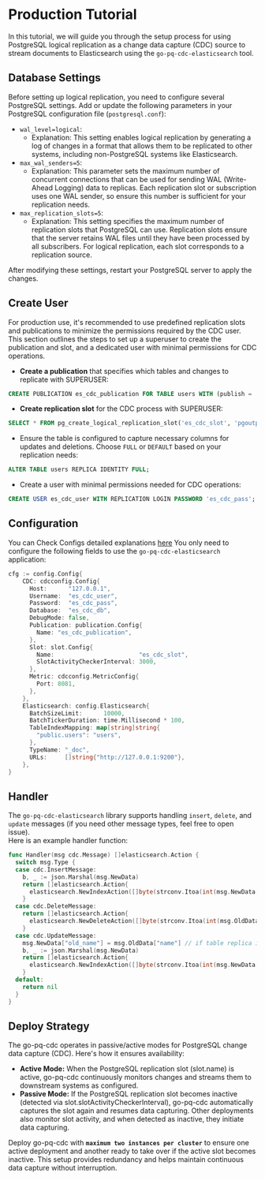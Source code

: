 # Production Tutorial

In this tutorial, we will guide you through the setup process for using PostgreSQL logical replication as a change data 
capture (CDC) source to stream documents to Elasticsearch using the `go-pq-cdc-elasticsearch` tool.

## Database Settings

Before setting up logical replication, you need to configure several PostgreSQL settings. Add or update the following 
parameters in your PostgreSQL configuration file (`postgresql.conf`):

* `wal_level=logical`:
  * Explanation: This setting enables logical replication by generating a log of changes in a format that allows them 
to be replicated to other systems, including non-PostgreSQL systems like Elasticsearch.
* `max_wal_senders=5`:
  * Explanation: This parameter sets the maximum number of concurrent connections that can be used for sending WAL 
(Write-Ahead Logging) data to replicas. Each replication slot or subscription uses one WAL sender, so ensure this number
is sufficient for your replication needs.
* `max_replication_slots=5`:
  * Explanation: This setting specifies the maximum number of replication slots that PostgreSQL can use. Replication 
slots ensure that the server retains WAL files until they have been processed by all subscribers. For logical 
replication, each slot corresponds to a replication source.

 After modifying these settings, restart your PostgreSQL server to apply the changes.

## Create User 
For production use, it's recommended to use predefined replication slots and publications to minimize the permissions 
required by the CDC user. This section outlines the steps to set up a superuser to create the publication and slot, and
a dedicated user with minimal permissions for CDC operations.


- **Create a publication** that specifies which tables and changes to replicate with SUPERUSER:
```sql
CREATE PUBLICATION es_cdc_publication FOR TABLE users WITH (publish = 'INSERT,DELETE,UPDATE');
```

- **Create replication slot** for the CDC process with SUPERUSER:
```sql
SELECT * FROM pg_create_logical_replication_slot('es_cdc_slot', 'pgoutput');
```

- Ensure the table is configured to capture necessary columns for updates and deletions. Choose `FULL` or `DEFAULT` 
based on your replication needs:
```sql
ALTER TABLE users REPLICA IDENTITY FULL;
```

- Create a user with minimal permissions needed for CDC operations:
```sql
CREATE USER es_cdc_user WITH REPLICATION LOGIN PASSWORD 'es_cdc_pass';
```

## Configuration
You can Check Configs detailed explanations [here](../README.md/#configuration)
You only need to configure the following fields to use the `go-pq-cdc-elasticsearch` application:
```go
cfg := config.Config{
    CDC: cdcconfig.Config{
      Host:      "127.0.0.1",
      Username:  "es_cdc_user",
      Password:  "es_cdc_pass",
      Database:  "es_cdc_db",
      DebugMode: false,
      Publication: publication.Config{
        Name: "es_cdc_publication",
      },
      Slot: slot.Config{
        Name:                        "es_cdc_slot",
        SlotActivityCheckerInterval: 3000,
      },
      Metric: cdcconfig.MetricConfig{
        Port: 8081,
      },
    },
    Elasticsearch: config.Elasticsearch{
      BatchSizeLimit:      10000,
      BatchTickerDuration: time.Millisecond * 100,
      TableIndexMapping: map[string]string{
        "public.users": "users",
      },
      TypeName: "_doc",
      URLs:     []string{"http://127.0.0.1:9200"},
    },
}
```

## Handler

The `go-pq-cdc-elasticsearch` library supports handling `insert`, `delete`, and `update` messages (if you need other message types, feel free to open issue). <br> 
Here is an example handler function:

```go
func Handler(msg cdc.Message) []elasticsearch.Action {
  switch msg.Type {
  case cdc.InsertMessage:
    b, _ := json.Marshal(msg.NewData)
    return []elasticsearch.Action{
      elasticsearch.NewIndexAction([]byte(strconv.Itoa(int(msg.NewData["id"].(int32)))), b, nil),
    }
  case cdc.DeleteMessage:
    return []elasticsearch.Action{
      elasticsearch.NewDeleteAction([]byte(strconv.Itoa(int(msg.OldData["id"].(int32)))), nil),
    }
  case cdc.UpdateMessage:
    msg.NewData["old_name"] = msg.OldData["name"] // if table replica identity is not full, OldData will be nil 
    b, _ := json.Marshal(msg.NewData)
    return []elasticsearch.Action{
      elasticsearch.NewIndexAction([]byte(strconv.Itoa(int(msg.NewData["id"].(int32)))), b, nil),
    }
  default:
    return nil
  }
}
```
 
## Deploy Strategy

The go-pq-cdc operates in passive/active modes for PostgreSQL change data capture (CDC). Here's how it ensures
availability:

* **Active Mode:** When the PostgreSQL replication slot (slot.name) is active, go-pq-cdc continuously monitors changes
  and streams them to downstream systems as configured.
* **Passive Mode:** If the PostgreSQL replication slot becomes inactive (detected via slot.slotActivityCheckerInterval),
  go-pq-cdc automatically captures the slot again and resumes data capturing. Other deployments also monitor slot
  activity,
  and when detected as inactive, they initiate data capturing.

Deploy go-pq-cdc with **`maximum two instances per cluster`** to ensure one active deployment and another ready to take over 
if the active slot becomes inactive. This setup provides redundancy and helps maintain continuous data capture without 
interruption.
